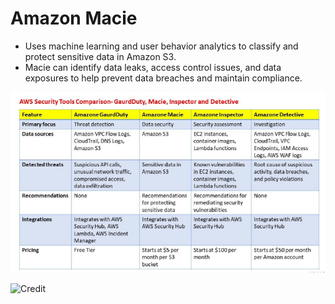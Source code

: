 # Amazon Macie

- Uses machine learning and user behavior analytics to classify and protect sensitive data in Amazon S3. 
- Macie can identify data leaks, access control issues, and data exposures to help prevent data breaches and maintain compliance.

![Difference Between GuardDuty, Macie, Inspector, Detective](images/DifferenceMacieInspectorAndDetective.PNG)

![Credit](https://www.linkedin.com/posts/akusa_comparison-of-amazon-guardduty-amazon-macie-activity-7132409649684729856-FHKf/)